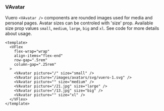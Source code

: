 ### VAvatar

Vuero `<VAvatar />` components are rounded images used for media
and personal pages. Avatar sizes can be controled with 'size' prop.
Available size prop values `small`, `medium`, `large`, `big` and `xl`.
See code for more details about usage.

<!--code-->

```vue
<template>
  <VFlex
    flex-wrap="wrap"
    align-items="flex-end"
    row-gap=".5rem"
    column-gap=".25rem"
  >
    <VAvatar picture="/" size="small" />
    <VAvatar picture="/images/avatars/svg/vuero-1.svg" />
    <VAvatar picture="" size="medium" />
    <VAvatar picture="/21.jpg" size="large" />
    <VAvatar picture="/13.jpg" size="big" />
    <VAvatar picture="" size="xl" />
  </VFlex>
</template>
```

<!--/code-->

<!--example-->

<VFlex flex-wrap="wrap" align-items="flex-end" row-gap=".5rem" column-gap=".25rem">
  <VAvatar picture="/" size="small" />
  <VAvatar picture="/images/avatars/svg/vuero-1.svg" />
  <VAvatar picture="" size="medium" />
  <VAvatar picture="/21.jpg" size="large" />
  <VAvatar picture="/13.jpg" size="big" />
  <VAvatar picture="" size="xl" />
</VFlex>

<!--/example-->

